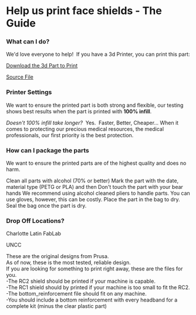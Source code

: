 # Help us print face shields - The Guide

### What can I do?

We'd love everyone to help!  If you have a 3d Printer, you can print this part:

[Download the 3d Part to Print](https://github.com/Charlotte-MEDI/Faceshields/blob/master/Approved_Current_Design/rc2_headband.stl)  

[Source File](https://www.prusaprinters.org/prints/26474-prusa-rc2-no-elastic-required-secure-with-rope-web)  

### Printer Settings

We want to ensure the printed part is both strong and flexible, our testing shows best results when the part is printed with **100% infill**.  

*Doesn't 100% infill take longer?*  Yes.  Faster, Better, Cheaper... When it comes to protecting our precious medical resources, the medical professionals, our first priority is the best protection.

### How can I package the parts

We want to ensure the printed parts are of the highest quality and does no harm.  

Clean all parts with alcohol (70% or better)
Mark the part with the date, material type (PETG or PLA) and then 
Don't touch the part with your bear hands
	We recommend using alcohol cleaned pliers to handle parts.
	You can use gloves, however, this can be costly.
Place the part in the bag to dry.
Seal the bag once the part is dry.


### Drop Off Locations?

Charlotte Latin FabLab

UNCC

These are the original designs from Prusa.  
As of now, these is the most tested, reliable design.  
If you are looking for something to print right away, these are the files for you.  
-The RC2 shield should be printed if your machine is capable.  
-The RC1 shield should by printed if your machine is too small to fit the RC2.  
-The bottom_reinforcement file should fit on any machine.  
-You should include a bottom reinforcement with every headband for a complete kit (minus the clear plastic part)
